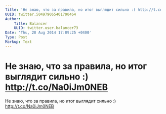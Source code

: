 ```yaml
---
Title: 'Не знаю, что за правила, но итог выглядит сильно :) http://t.co/Na0iJm0NEB'
UUID: twitter.504979065401790464
Author:
    Title: Balancer
    UUID: twitter.user.balancer73
Date: 'Thu, 28 Aug 2014 17:09:25 +0400'
Type: Post
Markup: Text
---
```


# Не знаю, что за правила, но итог выглядит сильно :) http://t.co/Na0iJm0NEB

Не знаю, что за правила, но итог выглядит сильно :)
http://t.co/Na0iJm0NEB